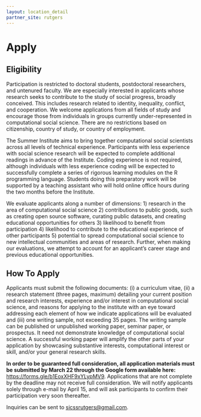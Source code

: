 ```yaml
---
layout: location_detail
partner_site: rutgers
---
```


# Apply

## Eligibility

Participation is restricted to doctoral students, postdoctoral researchers, and untenured faculty. We are especially interested in applicants whose research seeks to contribute to the study of social progress, broadly conceived. This includes research related to identity, inequality, conflict, and cooperation. We welcome applications from all fields of study and encourage those from individuals in groups currently under-represented in computational social science. There are no restrictions based on citizenship, country of study, or country of employment.

The Summer Institute aims to bring together computational social scientists across all levels of technical experience. Participants with less experience with social science research will be expected to complete additional readings in advance of the Institute. Coding experience is not required, although individuals with less experience coding will be expected to successfully complete a series of rigorous learning modules on the R programming language. Students doing this preparatory work will be supported by a teaching assistant who will hold online office hours during the two months before the Institute.

We evaluate applicants along a number of dimensions: 1) research in the area of computational social science 2) contributions to public goods, such as creating open source software, curating public datasets, and creating educational opportunities for others 3) likelihood to benefit from participation 4) likelihood to contribute to the educational experience of other participants 5) potential to spread computational social science to new intellectual communities and areas of research. Further, when making our evaluations, we attempt to account for an applicant’s career stage and previous educational opportunities.

## How To Apply

Applicants must submit the following documents: (i) a curriculum vitae, (ii) a research statement (three pages, maximum) detailing your current position and research interests, experience and/or interest in computational social science, and reasons for applying to the institute with an eye toward addressing each element of how we indicate applications will be evaluated and (iii) one writing sample, not exceeding 35 pages. The writing sample can be published or unpublished working paper, seminar paper, or prospectus. It need not demonstrate knowledge of computational social science. A successful working paper will amplify the other parts of your application by showcasing substantive interests, computational interest or skill, and/or your general research skills. 

**In order to be guaranteed full consideration, all application materials must be submitted by March 22 through the Google form available here:**   https://forms.gle/b1EoxXHF9xYLypMV9. Applications that are not complete by the deadline may not receive full consideration. We will notify applicants solely through e-mail by April 15, and will ask participants to confirm their participation very soon thereafter.

Inquiries can be sent to sicssrutgers@gmail.com.



